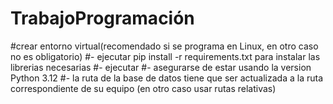 # TrabajoProgramación
#crear entorno virtual(recomendado si se programa en Linux, en otro caso no es obligatorio)
#- ejecutar pip install -r requirements.txt para instalar las librerias necesarias
#- ejecutar
#- asegurarse de estar usando la version Python 3.12
#- la ruta de la base de datos tiene que ser actualizada a la ruta correspondiente de su equipo (en otro caso usar rutas relativas)
